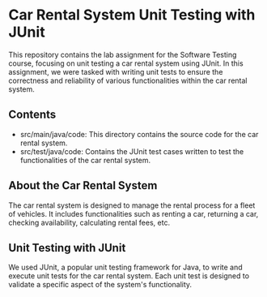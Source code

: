 # Car Rental System Unit Testing with JUnit
This repository contains the lab assignment for the Software Testing course, focusing on unit testing a car rental system using JUnit. In this assignment, we were tasked with writing unit tests to ensure the correctness and reliability of various functionalities within the car rental system.

## Contents
- src/main/java/code: This directory contains the source code for the car rental system.
- src/test/java/code: Contains the JUnit test cases written to test the functionalities of the car rental system.

## About the Car Rental System
The car rental system is designed to manage the rental process for a fleet of vehicles. It includes functionalities such as renting a car, returning a car, checking availability, calculating rental fees, etc.

## Unit Testing with JUnit
We used JUnit, a popular unit testing framework for Java, to write and execute unit tests for the car rental system. Each unit test is designed to validate a specific aspect of the system's functionality.

